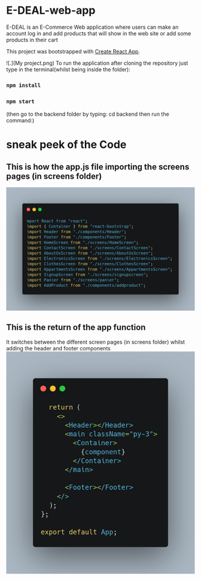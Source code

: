 # E-DEAL-web-app

E-DEAL is an E-Commerce Web application where users can make an account log in and add products that will show in the web site or add some products in their cart

This project was bootstrapped with [Create React App](https://github.com/facebook/create-react-app).

![.](My project.png)
To run the application after cloning the repository just type in the terminal(whilst being inside the  folder):
### `npm install`
### `npm start`

(then go to the backend folder by typing:
cd backend
then run the command:)

# sneak peek of the Code
## This is how the app.js file importing the screens pages (in screens folder)
![.](carbon(2).png)


## This is the return of the app function
It switches between the different screen pages (in screens folder) whilst adding the header and footer components
![.](carbon(1).png)

